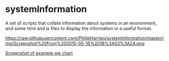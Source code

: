 # systemInformation
A set of scripts that collate information about systems in an environment, and some html and js files to display the information in a useful format.

https://raw.githubusercontent.com/PhilipHarries/systemInformation/master/img/Screenshot%20from%202015-05-16%2018%3A53%3A24.png

[Screenshot of example pie chart](/img/Screenshot%20from%202015-05-16%2018%3A53%3A24.png?raw=true "Example pie chart")

